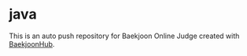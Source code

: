 # java
This is an auto push repository for Baekjoon Online Judge created with [BaekjoonHub](https://github.com/BaekjoonHub/BaekjoonHub).
